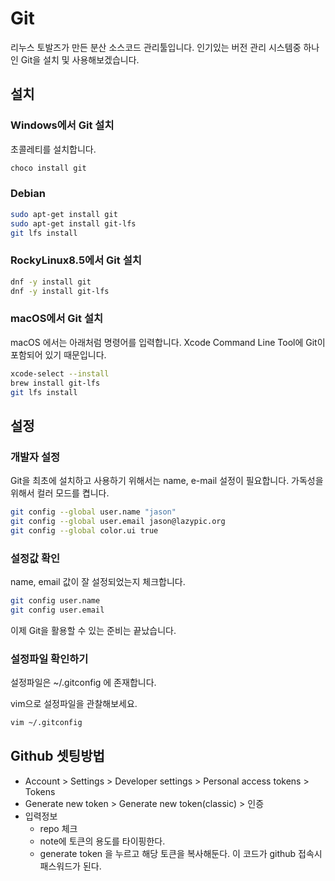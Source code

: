 # Git
리누스 토발즈가 만든 분산 소스코드 관리툴입니다.
인기있는 버전 관리 시스템중 하나인 Git을 설치 및 사용해보겠습니다.


## 설치

### Windows에서 Git 설치

초콜레티를 설치합니다.

```bash
choco install git
```

### Debian

```bash
sudo apt-get install git
sudo apt-get install git-lfs
git lfs install
```

### RockyLinux8.5에서 Git 설치

```bash
dnf -y install git
dnf -y install git-lfs
```

### macOS에서 Git 설치

macOS 에서는 아래처럼 명령어를 입력합니다.
Xcode Command Line Tool에 Git이 포함되어 있기 때문입니다.

```bash
xcode-select --install
brew install git-lfs
git lfs install
```

## 설정

### 개발자 설정

Git을 최초에 설치하고 사용하기 위해서는 name, e-mail 설정이 필요합니다.
가독성을 위해서 컬러 모드를 켭니다.

```bash
git config --global user.name "jason"
git config --global user.email jason@lazypic.org
git config --global color.ui true
```

### 설정값 확인

name, email 값이 잘 설정되었는지 체크합니다.

```bash
git config user.name
git config user.email
```

이제 Git을 활용할 수 있는 준비는 끝났습니다.

### 설정파일 확인하기

설정파일은 ~/.gitconfig 에 존재합니다.

vim으로 설정파일을 관찰해보세요.

```bash
vim ~/.gitconfig
```

## Github 셋팅방법

- Account > Settings > Developer settings > Personal access tokens > Tokens
- Generate new token > Generate new token(classic) > 인증
- 입력정보
    - repo 체크
    - note에 토큰의 용도를 타이핑한다.
    - generate token 을 누르고 해당 토큰을 복사해둔다. 이 코드가 github 접속시 패스워드가 된다.
